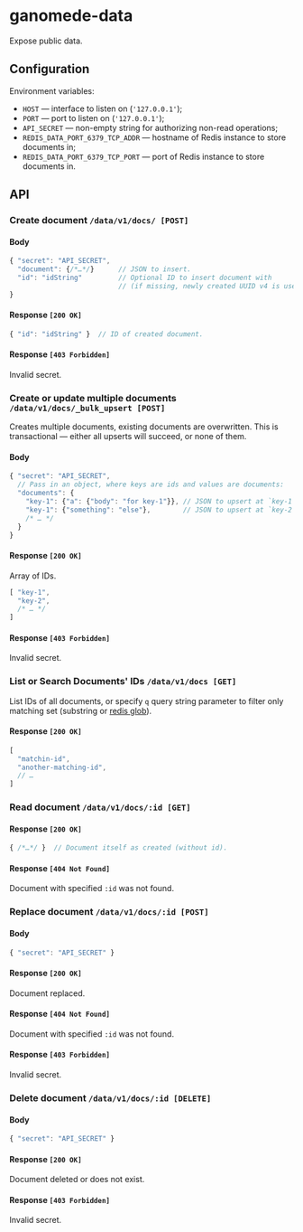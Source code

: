 # ganomede-data

Expose public data.

## Configuration

Environment variables:

* `HOST` — interface to listen on (`'127.0.0.1'`);
* `PORT` — port to listen on (`'127.0.0.1'`);
* `API_SECRET` — non-empty string for authorizing non-read operations;
* `REDIS_DATA_PORT_6379_TCP_ADDR` — hostname of Redis instance to store documents in;
* `REDIS_DATA_PORT_6379_TCP_PORT` — port of Redis instance to store documents in.

## API

### Create document `/data/v1/docs/ [POST]`

#### Body

``` js
{ "secret": "API_SECRET",
  "document": {/*…*/}      // JSON to insert.
  "id": "idString"         // Optional ID to insert document with
                           // (if missing, newly created UUID v4 is used).
}
```

#### Response `[200 OK]`

``` js
{ "id": "idString" }  // ID of created document.
```

#### Response `[403 Forbidden]`

Invalid secret.

### Create or update multiple documents `/data/v1/docs/_bulk_upsert [POST]`

Creates multiple documents, existing documents are overwritten.
This is transactional — either all upserts will succeed, or none of them.

#### Body

``` js
{ "secret": "API_SECRET",
  // Pass in an object, where keys are ids and values are documents:
  "documents": {
    "key-1": {"a": {"body": "for key-1"}}, // JSON to upsert at `key-1`
    "key-1": {"something": "else"},        // JSON to upsert at `key-2`
    /* … */
  }
}
```

#### Response `[200 OK]`

Array of IDs.

``` js
[ "key-1",
  "key-2",
  /* … */
]
```

#### Response `[403 Forbidden]`

Invalid secret.

### List or Search Documents' IDs `/data/v1/docs [GET]`

List IDs of all documents, or specify `q` query string parameter to filter only matching set (substring or [redis glob](http://redis.io/commands/keys)).

#### Response `[200 OK]`

``` js
[
  "matchin-id",
  "another-matching-id",
  // …
]
```

### Read document `/data/v1/docs/:id [GET]`

#### Response `[200 OK]`

``` js
{ /*…*/ }  // Document itself as created (without id).
```

#### Response `[404 Not Found]`

Document with specified `:id` was not found.

### Replace document `/data/v1/docs/:id [POST]`

#### Body

``` js
{ "secret": "API_SECRET" }
```

#### Response `[200 OK]`

Document replaced.

#### Response `[404 Not Found]`

Document with specified `:id` was not found.

#### Response `[403 Forbidden]`

Invalid secret.


### Delete document `/data/v1/docs/:id [DELETE]`

#### Body

``` js
{ "secret": "API_SECRET" }
```

#### Response `[200 OK]`

Document deleted or does not exist.

#### Response `[403 Forbidden]`

Invalid secret.

